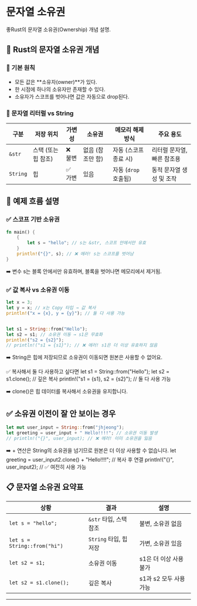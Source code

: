 # 문자열 소유권
좋Rust의 문자열 소유권(Ownership) 개념 설명.

## 🧠 Rust의 문자열 소유권 개념
### 🔹 기본 원칙
- 모든 값은 **소유자(owner)**가 있다.
- 한 시점에 하나의 소유자만 존재할 수 있다.
- 소유자가 스코프를 벗어나면 값은 자동으로 drop된다.

### 🔸 문자열 리터럴 vs String
| 구분           | 저장 위치 | 가변성     | 소유권     | 메모리 해제 방식 | 주요 용도                     |
|----------------|------------|------------|------------|------------------|-------------------------------|
| `&str`         | 스택 (또는 힙 참조) | ❌ 불변     | 없음 (참조만 함) | 자동 (스코프 종료 시) | 리터럴 문자열, 빠른 참조용     |
| `String`       | 힙         | ✅ 가변     | 있음       | 자동 (`drop` 호출됨) | 동적 문자열 생성 및 조작       |


## 🧪 예제 흐름 설명
### ✅ 스코프 기반 소유권
```rust
fn main() {
    {
        let s = "hello"; // s는 &str, 스코프 안에서만 유효
    }
    println!("{}", s); // ❌ 에러! s는 스코프를 벗어남
}
```

➡️ 변수 s는 블록 안에서만 유효하며, 블록을 벗어나면 메모리에서 제거됨.

### ✅ 값 복사 vs 소유권 이동
```rust
let x = 3;
let y = x; // x는 Copy 타입 → 값 복사
println!("x = {x}, y = {y}"); // 둘 다 사용 가능


let s1 = String::from("Hello");
let s2 = s1; // 소유권 이동 → s1은 무효화
println!("s2 = {s2}");
// println!("s1 = {s1}"); // ❌ 에러! s1은 더 이상 유효하지 않음
```


➡️ String은 힙에 저장되므로 소유권이 이동되면 원본은 사용할 수 없어요.

✅ 복사해서 둘 다 사용하고 싶다면
let s1 = String::from("Hello");
let s2 = s1.clone(); // 깊은 복사
println!("s1 = {s1}, s2 = {s2}"); // 둘 다 사용 가능


➡️ clone()은 힙 데이터를 복사해서 소유권을 유지합니다.

## ✅ 소유권 이전이 잘 안 보이는 경우
```rust
let mut user_input = String::from("jhjeong");
let greeting = user_input + " Hello!!!!"; // 소유권 이동 발생
// println!("{}", user_input); // ❌ 에러! 이미 소유권을 잃음
```

➡️ + 연산은 String의 소유권을 넘기므로 원본은 더 이상 사용할 수 없습니다.
let greeting = user_input2.clone() + "Hello!!!!"; // 복사 후 연결
println!("{}", user_input2); // ✅ 여전히 사용 가능



## 📋 문자열 소유권 요약표
| 상황                        | 결과                                | 설명                                      |
|-----------------------------|-------------------------------------|-------------------------------------------|
| `let s = "hello";`          | `&str` 타입, 스택 참조              | 불변, 소유권 없음                         |
| `let s = String::from("hi")`| `String` 타입, 힙 저장              | 가변, 소유권 있음                         |
| `let s2 = s1;`              | 소유권 이동                         | s1은 더 이상 사용 불가                    |
| `let s2 = s1.clone();`      | 깊은 복사                          | s1과 s2 모두 사용 가능    


---
